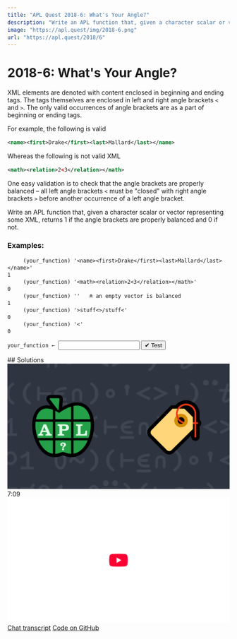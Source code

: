 ```yaml
---
title: "APL Quest 2018-6: What's Your Angle?"
description: "Write an APL function that, given a character scalar or vector representing some XML, returns 1 if the angle brackets are properly balanced and 0 if not."
image: "https://apl.quest/img/2018-6.png"
url: "https://apl.quest/2018/6"
---
```


# <span class=s>2018-</span>6: What's Your Angle?

XML elements are denoted with content enclosed in beginning and ending tags. The tags themselves are enclosed in left and right angle brackets `<`  and `>`. The only valid occurrences of angle brackets are as a part of beginning or ending tags.

For example, the following is valid  
```XML
<name><first>Drake</first><last>Mallard</last></name>
```

Whereas the following is not valid XML  
```XML
<math><relation>2<3</relation></math>
```

One easy validation is to check that the angle brackets are properly balanced – all left angle brackets `<` must be "closed" with right angle brackets `>` before another occurrence of a left angle bracket. 

Write an APL function that, given a character scalar or vector representing some XML, returns 1 if the angle brackets are properly balanced and 0 if not.

### Examples:

```APL
     (your_function) '<name><first>Drake</first><last>Mallard</last></name>' 
1
     (your_function) '<math><relation>2<3</relation></math>' 
0
     (your_function) ''   ⍝ an empty vector is balanced
1
     (your_function) '>stuff<>/stuff<' 
0
     (your_function) '<' 
0 
```
<div class="pdiv">
  <code onclick="p_Input.focus()">your_function ← </code><input id="p_Input" autocomplete="off" spellcheck="false" oninput="this.parentElement.querySelector`button`.disabled=false;localStorage.setItem(window.location.pathname,this.value)" onkeypress="subm(event)">
  <button onclick="alert$.next`Testing…`;submitSolution`p`" class="md-button md-button--primary">&#x2714; Test</button>
</div>
<p id="p_Output"></p>
## Solutions
<div onclick="play(this)" title="Video on YouTube" class="yt">
<img alt="Video Thumbnail" src="../../img/2018-6.png">
<time>7:09</time>
<img alt="YouTube" src="../../img/yt-big.png">
</div>
<a href="https://chat.stackexchange.com/transcript/52405?m=63056863#63056863" target="_blank" class="md-button md-button--primary">Chat transcript</a>
<a href="https://github.com/abrudz/apl_quest/tree/main/2018/6.apl" target="_blank" class="md-button md-button--primary right">Code on GitHub</a>

<script>
    testCases={"a":["'<name><first>Drake</first><last>Mallard</last></name>'","'<math><relation>2<3</relation></math>'","'>stuff<>/stuff<'","'<'","'<><><><><><><><>'"],"b":["''","'<name<>first>'","'>name><first<'","'<><name><><first><>'","'><'","'name<first>Drake</first><last>Mallard</last>/name'"],"f":"((⊢≡≠⍀⍤=⍨)⊢⍷∩)∘'<>'"}
    p_Input.value=localStorage.getItem(window.location.pathname)
    play=e=>e.outerHTML=`<iframe src="https://www.youtube.com/embed/3ivJvycE0Tk?list=PLYKQVqyrAEj9wDIUyLDGtDAFTKY38BUMN&autoplay=1" title="<span class=s>2018-</span>6: What's Your Angle? (APL Quest 2018-6)" frameborder="0" allow="accelerometer; autoplay; clipboard-write; encrypted-media; gyroscope; picture-in-picture; web-share" referrerpolicy="strict-origin-when-cross-origin" allowfullscreen></iframe>`
</script>

